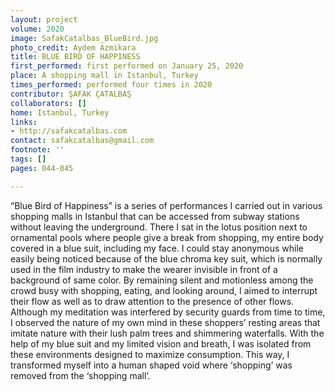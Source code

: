 ```yaml
---
layout: project
volume: 2020
image: SafakCatalbas_BlueBird.jpg
photo_credit: Aydem Azmikara
title: BLUE BIRD OF HAPPINESS
first_performed: first performed on January 25, 2020
place: A shopping mall in Istanbul, Turkey
times_performed: performed four times in 2020
contributor: ŞAFAK ÇATALBAŞ
collaborators: []
home: Istanbul, Turkey
links:
- http://safakcatalbas.com
contact: safakcatalbas@gmail.com
footnote: ''
tags: []
pages: 044-045

---
```


“Blue Bird of Happiness” is a series of performances I carried out in various shopping malls in Istanbul that can be accessed from subway stations without leaving the underground. There I sat in the lotus position next to ornamental pools where people give a break from shopping, my entire body covered in a blue suit, including my face. I could stay anonymous while easily being noticed because of the blue chroma key suit, which is normally used in the film industry to make the wearer invisible in front of a background of same color. By remaining silent and motionless among the crowd busy with shopping, eating, and looking around, I aimed to interrupt their flow as well as to draw attention to the presence of other flows. Although my meditation was interfered by security guards from time to time, I observed the nature of my own mind in these shoppers’ resting areas that imitate nature with their lush palm trees and shimmering waterfalls. With the help of my blue suit and my limited vision and breath, I was isolated from these environments designed to maximize consumption. This way, I transformed myself into a human shaped void where ‘shopping’ was removed from the ‘shopping mall’.
